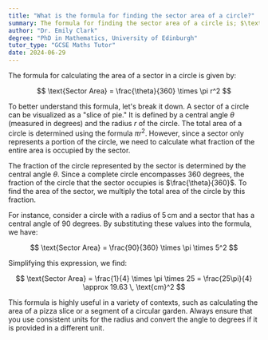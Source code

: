 ```yaml
---
title: "What is the formula for finding the sector area of a circle?"
summary: The formula for finding the sector area of a circle is; $\text{Sector Area} = \frac{\theta}{360} \times \pi r^2$.
author: "Dr. Emily Clark"
degree: "PhD in Mathematics, University of Edinburgh"
tutor_type: "GCSE Maths Tutor"
date: 2024-06-29
---
```


The formula for calculating the area of a sector in a circle is given by:

$$
\text{Sector Area} = \frac{\theta}{360} \times \pi r^2
$$

To better understand this formula, let's break it down. A sector of a circle can be visualized as a "slice of pie." It is defined by a central angle $\theta$ (measured in degrees) and the radius $r$ of the circle. The total area of a circle is determined using the formula $\pi r^2$. However, since a sector only represents a portion of the circle, we need to calculate what fraction of the entire area is occupied by the sector.

The fraction of the circle represented by the sector is determined by the central angle $\theta$. Since a complete circle encompasses $360$ degrees, the fraction of the circle that the sector occupies is $\frac{\theta}{360}$. To find the area of the sector, we multiply the total area of the circle by this fraction.

For instance, consider a circle with a radius of $5 \, \text{cm}$ and a sector that has a central angle of $90$ degrees. By substituting these values into the formula, we have:

$$
\text{Sector Area} = \frac{90}{360} \times \pi \times 5^2
$$

Simplifying this expression, we find:

$$
\text{Sector Area} = \frac{1}{4} \times \pi \times 25 = \frac{25\pi}{4} \approx 19.63 \, \text{cm}^2
$$

This formula is highly useful in a variety of contexts, such as calculating the area of a pizza slice or a segment of a circular garden. Always ensure that you use consistent units for the radius and convert the angle to degrees if it is provided in a different unit.
    